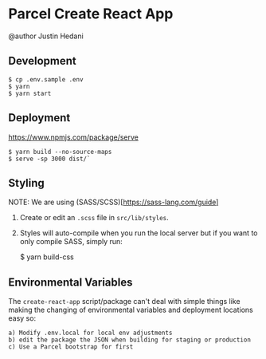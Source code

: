 # Parcel Create React App
@author Justin Hedani

## Development
	
	$ cp .env.sample .env
	$ yarn
	$ yarn start

## Deployment
https://www.npmjs.com/package/serve

	$ yarn build --no-source-maps
	$ serve -sp 3000 dist/`

## Styling
NOTE: We are using (SASS/SCSS)[https://sass-lang.com/guide]
1. Create or edit an `.scss` file in `src/lib/styles`.
2. Styles will auto-compile when you run the local server but if you want to only compile SASS, simply run:
	
	$ yarn build-css

## Environmental Variables

The `create-react-app` script/package can't deal with simple things like making the changing of environmental
variables and deployment locations easy so: 
	
	a) Modify .env.local for local env adjustments
	b) edit the package the JSON when building for staging or production
	c) Use a Parcel bootstrap for first